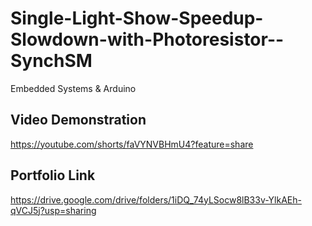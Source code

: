 # Single-Light-Show-Speedup-Slowdown-with-Photoresistor--SynchSM

Embedded Systems & Arduino

## Video Demonstration

https://youtube.com/shorts/faVYNVBHmU4?feature=share

## Portfolio Link

https://drive.google.com/drive/folders/1iDQ_74yLSocw8lB33v-YlkAEh-qVCJ5j?usp=sharing
